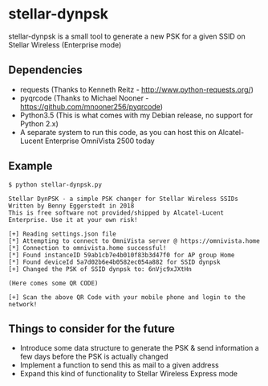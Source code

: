 # stellar-dynpsk
stellar-dynpsk is a small tool to generate a new PSK for a given SSID on Stellar Wireless (Enterprise mode)

## Dependencies
- requests (Thanks to Kenneth Reitz - http://www.python-requests.org/)
- pyqrcode (Thanks to Michael Nooner - https://github.com/mnooner256/pyqrcode)
- Python3.5 (This is what comes with my Debian release, no support for Python 2.x)
- A separate system to run this code, as you can host this on Alcatel-Lucent Enterprise OmniVista 2500 today
 
## Example

```
$ python stellar-dynpsk.py 

Stellar DynPSK - a simple PSK changer for Stellar Wireless SSIDs
Written by Benny Eggerstedt in 2018
This is free software not provided/shipped by Alcatel-Lucent Enterprise. Use it at your own risk!

[+] Reading settings.json file
[*] Attempting to connect to OmniVista server @ https://omnivista.home
[*] Connection to omnivista.home successful!
[*] Found instanceID 59ab1cb7e4b010f83b3d47f0 for AP group Home
[*] Found deviceId 5a7d02b6e4b0582ec054a882 for SSID dynpsk
[+] Changed the PSK of SSID dynpsk to: 6nVjc9xJXtHn

(Here comes some QR CODE)

[+] Scan the above QR Code with your mobile phone and login to the network!
```

## Things to consider for the future
- Introduce some data structure to generate the PSK & send information a few days before the PSK is actually changed
- Implement a function to send this as mail to a given address
- Expand this kind of functionality to Stellar Wireless Express mode
